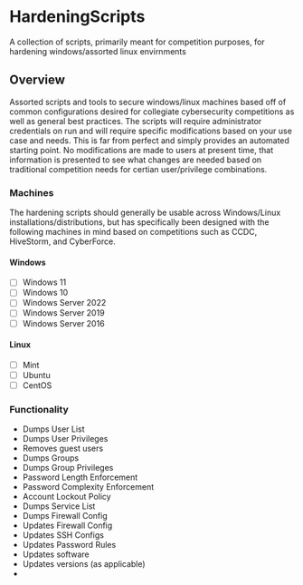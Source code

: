 # HardeningScripts
A collection of scripts, primarily meant for competition purposes, for hardening windows/assorted linux envirnments

## Overview

Assorted scripts and tools to secure windows/linux machines based off of common configurations desired for collegiate cybersecurity competitions as well as general best practices. The scripts will require administrator credentials on run and will require specific modifications based on your use case and needs. This is far from perfect and simply provides an automated starting point. No modifications are made to users at present time, that information is presented to see what changes are needed based on traditional competition needs for certian user/privilege combinations. 

### Machines

The hardening scripts should generally be usable across Windows/Linux installations/distributions, but has specifically been designed with the following machines in mind based on competitions such as CCDC, HiveStorm, and CyberForce. 

#### Windows
- [ ] Windows 11
- [ ] Windows 10
- [ ] Windows Server 2022
- [ ] Windows Server 2019
- [ ] Windows Server 2016

#### Linux
- [ ] Mint
- [ ] Ubuntu
- [ ] CentOS

### Functionality

- Dumps User List
- Dumps User Privileges
- Removes guest users
- Dumps Groups
- Dumps Group Privileges
- Password Length Enforcement
- Password Complexity Enforcement
- Account Lockout Policy
- Dumps Service List
- Dumps Firewall Config
- Updates Firewall Config
- Updates SSH Configs
- Updates Password Rules
- Updates software
- Updates versions (as applicable)
- 
